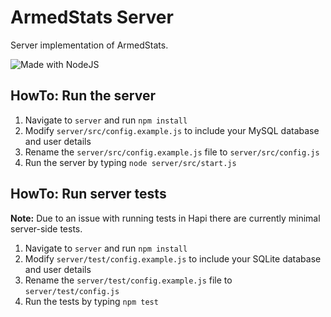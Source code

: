 # ArmedStats Server
Server implementation of ArmedStats.

![Made with NodeJS](https://img.shields.io/badge/Made%20With-NodeJS-green?style=for-the-badge)

## HowTo: Run the server
1. Navigate to `server` and run `npm install`
2. Modify `server/src/config.example.js` to include your MySQL database and user details
3. Rename the `server/src/config.example.js` file to `server/src/config.js`
4. Run the server by typing `node server/src/start.js`

## HowTo: Run server tests
**Note:** Due to an issue with running tests in Hapi there are currently minimal server-side tests.
1. Navigate to `server` and run `npm install`
2. Modify `server/test/config.example.js` to include your SQLite database and user details
3. Rename the `server/test/config.example.js` file to `server/test/config.js`
4. Run the tests by typing `npm test`
